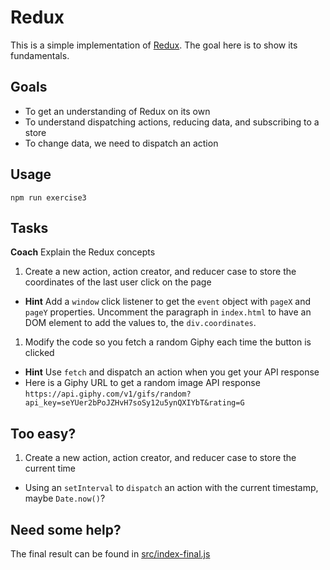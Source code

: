 # Redux

This is a simple implementation of [Redux](https://redux.js.org/). The goal here is to show its fundamentals.

## Goals

- To get an understanding of Redux on its own
- To understand dispatching actions, reducing data, and subscribing to a store
- To change data, we need to dispatch an action

## Usage

`npm run exercise3`

## Tasks

**Coach** Explain the Redux concepts

1. Create a new action, action creator, and reducer case to store the coordinates of the last user click on the page

- **Hint** Add a `window` click listener to get the `event` object with `pageX` and `pageY` properties. Uncomment the paragraph in `index.html` to have an DOM element to add the values to, the `div.coordinates`.

1. Modify the code so you fetch a random Giphy each time the button is clicked

- **Hint** Use `fetch` and dispatch an action when you get your API response
- Here is a Giphy URL to get a random image API response `https://api.giphy.com/v1/gifs/random?api_key=seYUer2bPoJZHvH7soSy12u5ynQXIYbT&rating=G`

## Too easy?

1. Create a new action, action creator, and reducer case to store the current time

- Using an `setInterval` to `dispatch` an action with the current timestamp, maybe `Date.now()`?

## Need some help?

The final result can be found in [src/index-final.js](src/index-final.js)
